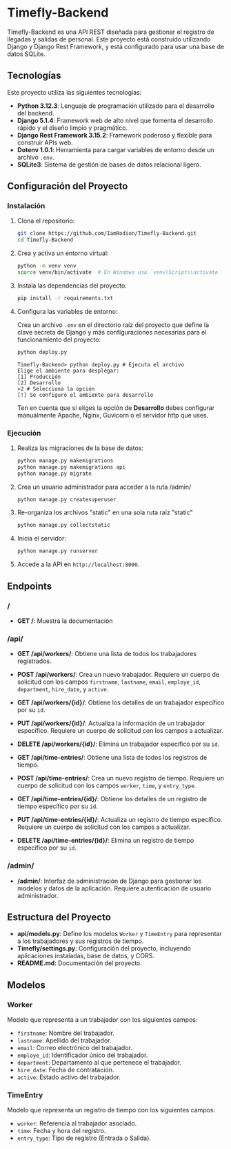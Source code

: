 # Timefly-Backend

Timefly-Backend es una API REST diseñada para gestionar el registro de llegadas y salidas de personal. Este proyecto está construido utilizando Django y Django Rest Framework, y está configurado para usar una base de datos SQLite.

## Tecnologías

Este proyecto utiliza las siguientes tecnologías:

- **Python 3.12.3**: Lenguaje de programación utilizado para el desarrollo del backend.
- **Django 5.1.4**: Framework web de alto nivel que fomenta el desarrollo rápido y el diseño limpio y pragmático.
- **Django Rest Framework 3.15.2**: Framework poderoso y flexible para construir APIs web.
- **Dotenv 1.0.1**: Herramienta para cargar variables de entorno desde un archivo `.env`.
- **SQLite3**: Sistema de gestión de bases de datos relacional ligero.

## Configuración del Proyecto

### Instalación

1. Clona el repositorio:

   ```bash
   git clone https://github.com/IamRodion/Timefly-Backend.git
   cd Timefly-Backend
   ```

2. Crea y activa un entorno virtual:

   ```bash
   python -m venv venv
   source venv/bin/activate  # En Windows usa `venv\Scripts\activate`
   ```

3. Instala las dependencias del proyecto:

   ```bash
   pip install -r requirements.txt
   ```

4. Configura las variables de entorno:

   Crea un archivo `.env` en el directorio raíz del proyecto que define la clave secreta de Django y más configuraciones necesarias para el funcionamiento del proyecto:

   ```bash
   python deploy.py
   ```

   ```
   Timefly-Backend> python deploy.py # Ejecuta el archivo
   Elige el ambiente para desplegar:
   [1] Producción
   [2] Desarrollo
   >2 # Selecciona la opción
   [!] Se configuró el ambiente para desarrollo
   ```

   Ten en cuenta que sí eliges la opción de **Desarrollo** debes configurar manualmente Apache, Nginx, Guvicorn o el servidor http que uses.

### Ejecución

1. Realiza las migraciones de la base de datos:

   ```bash
   python manage.py makemigrations
   python manage.py makemigrations api
   python manage.py migrate
   ```

2. Crea un usuario administrador para acceder a la ruta /admin/

   ```bash
   python manage.py createsuperuser
   ```

3. Re-organiza los archivos "static" en una sola ruta raíz "static"

   ```bash
   python manage.py collectstatic
   ```

4. Inicia el servidor:

   ```bash
   python manage.py runserver
   ```

5. Accede a la API en `http://localhost:8000`.

## Endpoints

### /

- **GET /**: Muestra la documentación

### /api/

- **GET /api/workers/**: Obtiene una lista de todos los trabajadores registrados.
- **POST /api/workers/**: Crea un nuevo trabajador. Requiere un cuerpo de solicitud con los campos `firstname`, `lastname`, `email`, `employe_id`, `department`, `hire_date`, y `active`.

- **GET /api/workers/{id}/**: Obtiene los detalles de un trabajador específico por su `id`.
- **PUT /api/workers/{id}/**: Actualiza la información de un trabajador específico. Requiere un cuerpo de solicitud con los campos a actualizar.
- **DELETE /api/workers/{id}/**: Elimina un trabajador específico por su `id`.

- **GET /api/time-entries/**: Obtiene una lista de todos los registros de tiempo.
- **POST /api/time-entries/**: Crea un nuevo registro de tiempo. Requiere un cuerpo de solicitud con los campos `worker`, `time`, y `entry_type`.

- **GET /api/time-entries/{id}/**: Obtiene los detalles de un registro de tiempo específico por su `id`.
- **PUT /api/time-entries/{id}/**: Actualiza un registro de tiempo específico. Requiere un cuerpo de solicitud con los campos a actualizar.
- **DELETE /api/time-entries/{id}/**: Elimina un registro de tiempo específico por su `id`.

### /admin/

- **/admin/**: Interfaz de administración de Django para gestionar los modelos y datos de la aplicación. Requiere autenticación de usuario administrador.

## Estructura del Proyecto

- **api/models.py**: Define los modelos `Worker` y `TimeEntry` para representar a los trabajadores y sus registros de tiempo.
- **Timefly/settings.py**: Configuración del proyecto, incluyendo aplicaciones instaladas, base de datos, y CORS.
- **README.md**: Documentación del proyecto.

## Modelos

### Worker

Modelo que representa a un trabajador con los siguientes campos:

- `firstname`: Nombre del trabajador.
- `lastname`: Apellido del trabajador.
- `email`: Correo electrónico del trabajador.
- `employe_id`: Identificador único del trabajador.
- `department`: Departamento al que pertenece el trabajador.
- `hire_date`: Fecha de contratación.
- `active`: Estado activo del trabajador.

### TimeEntry

Modelo que representa un registro de tiempo con los siguientes campos:

- `worker`: Referencia al trabajador asociado.
- `time`: Fecha y hora del registro.
- `entry_type`: Tipo de registro (Entrada o Salida).
